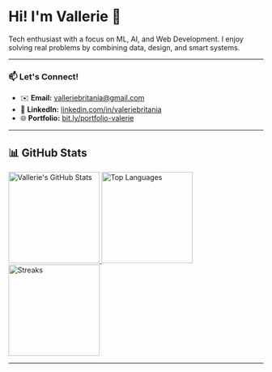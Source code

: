 <h1>Hi! I'm Vallerie 👋</h1>

Tech enthusiast with a focus on ML, AI, and Web Development.
I enjoy solving real problems by combining data, design, and smart systems.

---

### 📫 Let's Connect!

- ✉️ **Email:** [valleriebritania@gmail.com](mailto:valleriebritania@gmail.com)  
- 💼 **LinkedIn:** [linkedin.com/in/valeriebritania](https://linkedin.com/in/valeriebritania)  
- 🌐 **Portfolio:** [bit.ly/portfolio-valerie](https://bit.ly/portfolio-valerie)  

---

## 📊 GitHub Stats

<div style="display: flex; flex-wrap: nowrap; gap: 10px;">
  <a href="https://github.com/vaylerie">
    <img height="180em" src="https://github-readme-stats.vercel.app/api?username=vaylerie&theme=radical&show_icons=true&hide_border=true&count_private=true" alt="Vallerie's GitHub Stats"/>
    <img height="180em" src="https://github-readme-stats.vercel.app/api/top-langs/?username=vaylerie&theme=radical&show_icons=true&hide_border=true&layout=compact" alt="Top Languages"/>
    <img height="180em" src="https://github-readme-streak-stats.herokuapp.com/?user=vaylerie&theme=radical&hide_border=true" alt="Streaks"/>
  </a>
</div>

---

